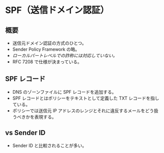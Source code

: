 # SPF（送信ドメイン認証）

## 概要

- 送信元ドメイン認証の方式のひとつ。
- Sender Policy Framework の略。
- *ローカルパートレベルでの詐称には対応していない。*
- RFC 7208 で仕様が決まっている。


## SPF レコード

- DNS のゾーンファイルに SPF レコードを追加する。
- SPF レコードとはポリシーをテキストとして定義した TXT レコードを指している。
- ポリシーでは送信元 IP アドレスのレンジとそれに違反するメールをどう扱うべきかを表現する。


## vs Sender ID

- Sender ID と比較されることが多い。